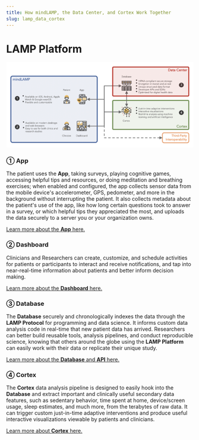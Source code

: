```yaml
---
title: How mindLAMP, the Data Center, and Cortex Work Together
slug: lamp_data_cortex
---
```


# LAMP Platform

![](../assets/LAMP_Overview.png)

### ① App

The patient uses the **App**, taking surveys, playing cognitive games, accessing helpful tips and resources, or doing meditation and breathing exercises; when enabled and configured, the app collects sensor data from the mobile device's accelerometer, GPS, pedometer, and more in the background without interrupting the patient. It also collects metadata about the patient's use of the app, like how long certain questions took to answer in a survey, or which helpful tips they appreciated the most, and uploads the data securely to a server you or your organization owns.

[Learn more about the **App** here.](https://www.notion.so/New-Users-Start-Here-426ef04ae77a4394ac628a0f35da24c3)

### ② Dashboard

Clinicians and Researchers can create, customize, and schedule activities for patients or participants to interact and receive notifications, and tap into near-real-time information about patients and better inform decision making. 

[Learn more about the **Dashboard** here.](https://www.notion.so/New-Users-Start-Here-426ef04ae77a4394ac628a0f35da24c3)

### ③ Database

The **Database** securely and chronologically indexes the data through the **LAMP Protocol** for programming and data science. It informs custom data analysis code in real-time that new patient data has arrived. Researchers can better build reusable tools, analysis pipelines, and conduct reproducible science, knowing that others around the globe using the **LAMP Platform** can easily work with their data or replicate their unique study.

[Learn more about the **Database** and **API** here.](Data%20Science%20with%20LAMP.md)

### ④ Cortex

The **Cortex** data analysis pipeline is designed to easily hook into the **Database** and extract important and clinically useful secondary data features, such as sedentary behavior, time spent at home, device/screen usage, sleep estimates, and much more, from the terabytes of raw data. It can trigger custom just-in-time adaptive interventions and produce useful interactive visualizations viewable by patients and clinicians.

[Learn more about **Cortex** here.](Data%20Science%20with%20LAMP.md)
